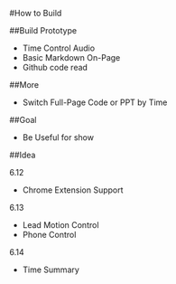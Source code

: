 #How to Build
  
##Build Prototype  
  
- Time Control Audio
- Basic Markdown On-Page
- Github code read

##More

- Switch Full-Page Code or PPT by Time

##Goal

- Be Useful for show

##Idea

6.12

- Chrome Extension Support

6.13

- Lead Motion Control
- Phone Control

6.14

- Time Summary